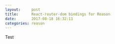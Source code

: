 ```yaml
---
layout:     post
title:      React-router-dom bindings for Reason
date:       2017-08-18 16:32:11
categories: reason
---
```


Test
